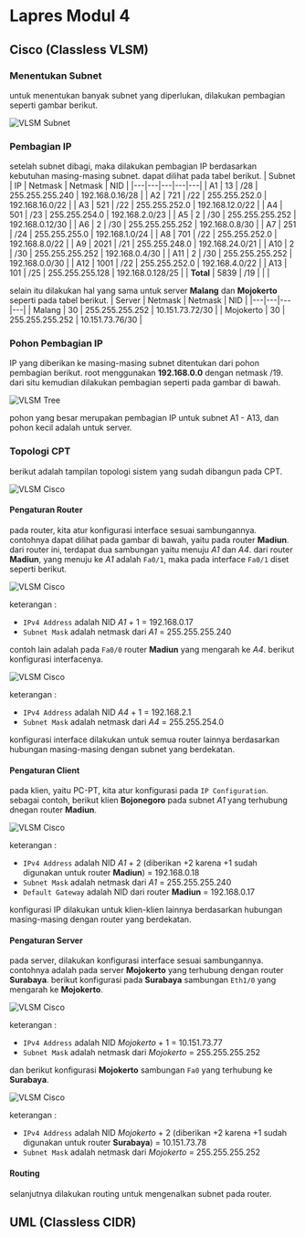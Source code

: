 # Lapres Modul 4


## Cisco (Classless VLSM)

### Menentukan Subnet
untuk menentukan banyak subnet yang diperlukan, dilakukan pembagian seperti gambar berikut.

![VLSM Subnet](https://github.com/wardahnab/Jarkom_Modul4_Lapres_A08/blob/main/Gambar/VLSM_1.png)

### Pembagian IP
setelah subnet dibagi, maka dilakukan pembagian IP berdasarkan kebutuhan masing-masing subnet. dapat dilihat pada tabel berikut.
| Subnet | IP | Netmask | Netmask | NID |
|---|---|---|---|---|
| A1 |	13 |	/28 |	255.255.255.240 |	192.168.0.16/28 |
| A2 |	721 |	/22 |	255.255.252.0 |	192.168.16.0/22 |
| A3 |	521 |	/22 |	255.255.252.0 |	192.168.12.0/22 |
| A4 |	501 |	/23 |	255.255.254.0 |	192.168.2.0/23 |
| A5 |	2 |	/30 |	255.255.255.252 |	192.168.0.12/30 |
| A6 |	2 |	/30 |	255.255.255.252 |	192.168.0.8/30 |
| A7 |	251 |	/24 |	255.255.255.0 |	192.168.1.0/24 |
| A8 |	701 |	/22 |	255.255.252.0 |	192.168.8.0/22 |
| A9 |	2021 |	/21 |	255.255.248.0 |	192.168.24.0/21 |
| A10 |	2 |	/30 |	255.255.255.252 |	192.168.0.4/30 |
| A11 |	2 |	/30 |	255.255.255.252 |	192.168.0.0/30 |
| A12 |	1001 |	/22 |	255.255.252.0 |	192.168.4.0/22 |
| A13 |	101 |	/25 |	255.255.255.128 |	192.168.0.128/25 |
| **Total** |	5839 |	/19 | | |

selain itu dilakukan hal yang sama untuk server **Malang** dan **Mojokerto** seperti pada tabel berikut.
| Server | Netmask | Netmask | NID |
|---|---|---|---|
| Malang |	30 |	255.255.255.252 |	10.151.73.72/30 |
| Mojokerto |	30 |	255.255.255.252 |	10.151.73.76/30 |

### Pohon Pembagian IP
IP yang diberikan ke masing-masing subnet ditentukan dari pohon pembagian berikut. root menggunakan **192.168.0.0** dengan netmask /19. dari situ kemudian dilakukan pembagian seperti pada gambar di bawah.

![VLSM Tree](https://github.com/wardahnab/Jarkom_Modul4_Lapres_A08/blob/main/Gambar/VLSM_2.png)

pohon yang besar merupakan pembagian IP untuk subnet A1 - A13, dan pohon kecil adalah untuk server.

### Topologi CPT
berikut adalah tampilan topologi sistem yang sudah dibangun pada CPT.

![VLSM Cisco](https://github.com/wardahnab/Jarkom_Modul4_Lapres_A08/blob/main/Gambar/VLSM_3.png)

#### Pengaturan Router
pada router, kita atur konfigurasi interface sesuai sambungannya. contohnya dapat dilihat pada gambar di bawah, yaitu pada router **Madiun**. dari router ini, terdapat dua sambungan yaitu menuju *A1* dan *A4*. dari router **Madiun**, yang menuju ke *A1* adalah `Fa0/1`, maka pada interface `Fa0/1` diset seperti berikut.

![VLSM Cisco](https://github.com/wardahnab/Jarkom_Modul4_Lapres_A08/blob/main/Gambar/VLSM_4.png)

keterangan :
- `IPv4 Address` adalah NID *A1* + 1 = 192.168.0.17
- `Subnet Mask` adalah netmask dari *A1* = 255.255.255.240

contoh lain adalah pada `Fa0/0` router **Madiun** yang mengarah ke *A4*. berikut konfigurasi interfacenya.

![VLSM Cisco](https://github.com/wardahnab/Jarkom_Modul4_Lapres_A08/blob/main/Gambar/VLSM_5.png)

keterangan :
- `IPv4 Address` adalah NID *A4* + 1 = 192.168.2.1
- `Subnet Mask` adalah netmask dari *A4* = 255.255.254.0

konfigurasi interface dilakukan untuk semua router lainnya berdasarkan hubungan masing-masing dengan subnet yang berdekatan.

#### Pengaturan Client
pada klien, yaitu PC-PT, kita atur konfigurasi pada `IP Configuration`. sebagai contoh, berikut klien **Bojonegoro** pada subnet *A1* yang terhubung dnegan router **Madiun**.

![VLSM Cisco](https://github.com/wardahnab/Jarkom_Modul4_Lapres_A08/blob/main/Gambar/VLSM_6.png)

keterangan :
- `IPv4 Address` adalah NID *A1* + 2 (diberikan +2 karena +1 sudah digunakan untuk router **Madiun**) = 192.168.0.18
- `Subnet Mask` adalah netmask dari *A1* = 255.255.255.240
- `Default Gateway` adalah NID dari router **Madiun** = 192.168.0.17

konfigurasi IP dilakukan untuk klien-klien lainnya berdasarkan hubungan masing-masing dengan router yang berdekatan.

#### Pengaturan Server
pada server, dilakukan konfigurasi interface sesuai sambungannya. contohnya adalah pada server **Mojokerto** yang terhubung dengan router **Surabaya**. berikut konfigurasi pada **Surabaya** sambungan `Eth1/0` yang mengarah ke **Mojokerto**.

![VLSM Cisco](https://github.com/wardahnab/Jarkom_Modul4_Lapres_A08/blob/main/Gambar/VLSM_7.png)

keterangan :
- `IPv4 Address` adalah NID *Mojokerto* + 1 = 10.151.73.77
- `Subnet Mask` adalah netmask dari *Mojokerto* = 255.255.255.252

dan berikut konfigurasi **Mojokerto** sambungan `Fa0` yang terhubung ke **Surabaya**.

![VLSM Cisco](https://github.com/wardahnab/Jarkom_Modul4_Lapres_A08/blob/main/Gambar/VLSM_8.png)

keterangan :
- `IPv4 Address` adalah NID *Mojokerto* + 2 (diberikan +2 karena +1 sudah digunakan untuk router **Surabaya**) = 10.151.73.78
- `Subnet Mask` adalah netmask dari *Mojokerto* = 255.255.255.252

#### Routing
selanjutnya dilakukan routing untuk mengenalkan subnet pada router.

## UML (Classless CIDR)

